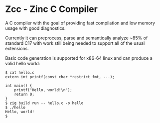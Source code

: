 # Zcc - Zinc C Compiler

A C compiler with the goal of providing fast compilation and low memory usage with good diagnostics.

Currently it can preprocess, parse and semantically analyze ~85% of standard C17 with
work still being needed to support all of the usual extensions.

Basic code generation is supported for x86-64 linux and can produce a valid hello world:

```sh-session
$ cat hello.c
extern int printf(const char *restrict fmt, ...);

int main() {
    printf("Hello, world!\n");
    return 0;
}
$ zig build run -- hello.c -o hello
$ ./hello
Hello, world!
$
```